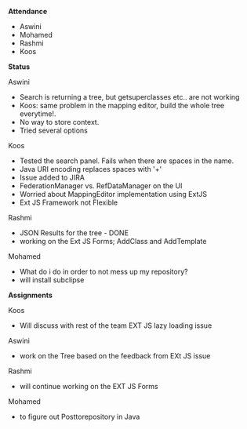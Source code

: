 **Attendance**
  * Aswini
  * Mohamed
  * Rashmi
  * Koos

**Status**

Aswini
  * Search is returning a tree, but getsuperclasses etc.. are not working
  * Koos: same problem in the mapping editor, build the whole tree everytime!.
  * No way to store context.
  * Tried several options

Koos
  * Tested the search panel. Fails when there are spaces in the name.
  * Java URI encoding replaces spaces with '+'
  * Issue added to JIRA
  * FederationManager vs. RefDataManager on the UI
  * Worried about MappingEditor implementation using ExtJS
  * Ext JS Framework not Flexible

Rashmi
  * JSON Results for the tree - DONE
  * working on the Ext JS Forms; AddClass and AddTemplate

Mohamed
  * What do i do in order to not mess up my repository?
  * will install subclipse

**Assignments**

Koos
  * Will discuss with rest of the team EXT JS lazy loading issue

Aswini
  * work on the Tree based on the feedback from EXt JS issue

Rashmi
  * will continue working on the EXT JS Forms

Mohamed
  * to figure out Posttorepository in Java